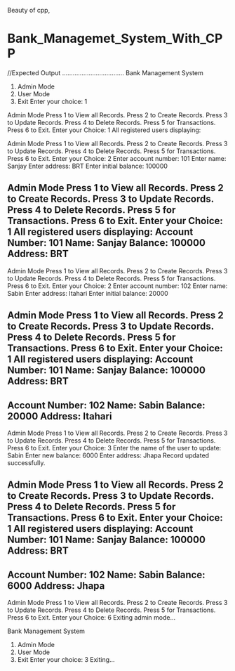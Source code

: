 Beauty of cpp,
# Bank_Managemet_System_With_CPP
//Expected Output
...................................
Bank Management System
1. Admin Mode
2. User Mode
3. Exit
Enter your choice: 1

Admin Mode
Press 1 to View all Records.
Press 2 to Create Records.
Press 3 to Update Records.
Press 4 to Delete Records.
Press 5 for Transactions.
Press 6 to Exit.
Enter your Choice: 1
All registered users displaying:

Admin Mode
Press 1 to View all Records.
Press 2 to Create Records.
Press 3 to Update Records.
Press 4 to Delete Records.
Press 5 for Transactions.
Press 6 to Exit.
Enter your Choice: 2
Enter account number: 101
Enter name: Sanjay
Enter address: BRT
Enter initial balance: 100000

Admin Mode
Press 1 to View all Records.
Press 2 to Create Records.
Press 3 to Update Records.
Press 4 to Delete Records.
Press 5 for Transactions.
Press 6 to Exit.
Enter your Choice: 1
All registered users displaying:
Account Number: 101
Name: Sanjay
Balance: 100000
Address: BRT
------------------

Admin Mode
Press 1 to View all Records.
Press 2 to Create Records.
Press 3 to Update Records.
Press 4 to Delete Records.
Press 5 for Transactions.
Press 6 to Exit.
Enter your Choice: 2
Enter account number: 102
Enter name: Sabin
Enter address: Itahari
Enter initial balance: 20000

Admin Mode
Press 1 to View all Records.
Press 2 to Create Records.
Press 3 to Update Records.
Press 4 to Delete Records.
Press 5 for Transactions.
Press 6 to Exit.
Enter your Choice: 1
All registered users displaying:
Account Number: 101
Name: Sanjay
Balance: 100000
Address: BRT
------------------
Account Number: 102
Name: Sabin
Balance: 20000
Address: Itahari
------------------

Admin Mode
Press 1 to View all Records.
Press 2 to Create Records.
Press 3 to Update Records.
Press 4 to Delete Records.
Press 5 for Transactions.
Press 6 to Exit.
Enter your Choice: 3
Enter the name of the user to update: Sabin
Enter new balance: 6000
Enter address: Jhapa
Record updated successfully.

Admin Mode
Press 1 to View all Records.
Press 2 to Create Records.
Press 3 to Update Records.
Press 4 to Delete Records.
Press 5 for Transactions.
Press 6 to Exit.
Enter your Choice: 1
All registered users displaying:
Account Number: 101
Name: Sanjay
Balance: 100000
Address: BRT
------------------
Account Number: 102
Name: Sabin
Balance: 6000
Address: Jhapa
------------------

Admin Mode
Press 1 to View all Records.
Press 2 to Create Records.
Press 3 to Update Records.
Press 4 to Delete Records.
Press 5 for Transactions.
Press 6 to Exit.
Enter your Choice: 6
Exiting admin mode...

Bank Management System
1. Admin Mode
2. User Mode
3. Exit
Enter your choice: 3
Exiting...
